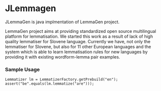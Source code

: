 # JLemmagen

JLemmaGen is java implmentation of LemmaGen project.

LemmaGen project aims at providing standardized open source multilingual platform for lemmatisation. We started this work as a result of lack of high quality lemmatiser for Slovene language. Currently we have, not only the lemmatiser for Slovene, but also for 11 other European languages and the system which is able to learn lemmatisation rules for new languages by providing it with existing wordform-lemma pair examples. 


### Sample Usage
    Lemmatizer lm = LemmatizerFactory.getPrebuild("en");
    assert("be".equals(lm.lemmatize("are")));